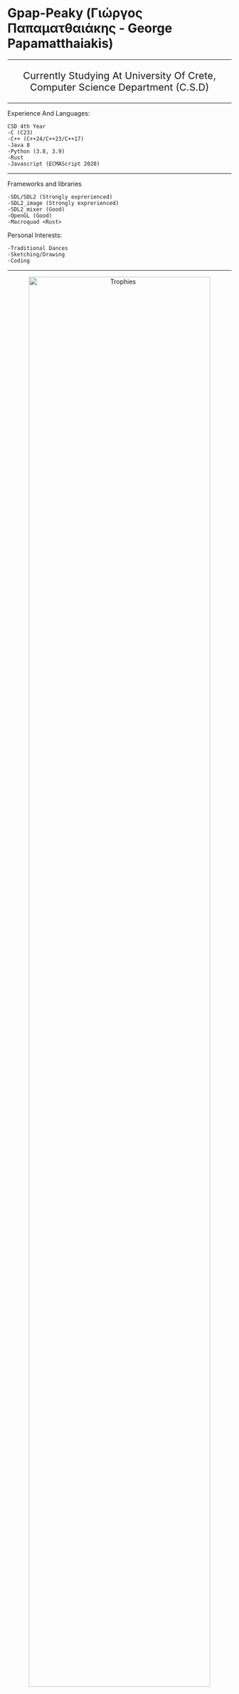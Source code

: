 # Gpap-Peaky (Γιώργος Παπαματθαιάκης - George Papamatthaiakis)

---

<p align="center" style="font-size: 22px;" >
    Currently Studying At University Of Crete, Computer Science Department (C.S.D)
</p>

---
Experience And Languages:
```
CSD 4th Year
-C (C23)
-C++ (C++24/C++23/C++17)
-Java 8
-Python (3.8, 3.9)
-Rust
-Javascript (ECMAScript 2020)
```

---

Frameworks and libraries
```
-SDL/SDL2 (Strongly exprerienced)
-SDL2_image (Strongly exprerienced)
-SDL2_mixer (Good)
-OpenGL (Good)
-Macroquad <Rust>
```
Personal Interests:
```
-Traditional Dances
-Sketching/Drawing
-Coding
```
---
<p align="center"> <img src="https://github-profile-trophy.vercel.app/?username=octocat&theme=ayu_mirage&no-frame=true&margin-w=15&margin-h=15
" width="90%" alt="Trophies"> </p>

<p align="center"> <img src="https://github-readme-streak-stats.herokuapp.com/?user=GpapPeaky&theme=ayu-mirage&hide_border=true" alt="Streak Stats" width="70%"> </p> <p align="center"> <img src="https://github-readme-stats.vercel.app/api?username=GpapPeaky&show_icons=true&theme=ayu-mirage&hide_border=true" alt="GitHub Stats" width="48%"> <img src="https://github-readme-stats.vercel.app/api/top-langs/?username=GpapPeaky&layout=compact&theme=ayu-mirage&hide_border=true" alt="Top Languages" width="48%"> </p>
<p align="center"> <img src="https://github-readme-activity-graph.vercel.app/graph?username=GpapPeaky&theme=ayu-mirage&bg_color=0d1117&hide_border=true&line=38bdae&point=ffffff" alt="Activity Graph" width="95%"> </p>
<p align="center"> <img src="https://komarev.com/ghpvc/?username=GpapPeaky&label=Profile%20Views&color=38bdae&style=for-the-badge" alt="Profile Views"> <img src="https://img.shields.io/github/followers/GpapPeaky?label=Followers&style=for-the-badge&color=38bdae" alt="Followers"> <img src="https://img.shields.io/github/stars/GpapPeaky?label=Stars&style=for-the-badge&color=38bdae" alt="Stars"> </p>
